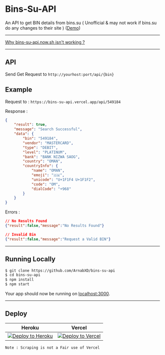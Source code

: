 # Bins-Su-API

An API to get BIN details from bins.su ( Unofficial &amp; may not work if bins.su do any changes to their site ) ([Demo](https://bins-su-api.vercel.app))

---

[Why bins-su-api.now.sh isn't working ?](https://github.com/ArnabXD/bins-su-api/issues/5#issuecomment-810950435)

---

## API

Send Get Request to `http://yourhost:port/api/{bin}`

## Example

Request to : `https://bins-su-api.vercel.app/api/549184`

Response : 

```json
{
    "result": true,
    "message": "Search Successful",
    "data": {
        "bin": "549184",
        "vendor": "MASTERCARD",
        "type": "DEBIT",
        "level": "PLATINUM",
        "bank": "BANK NIZWA SAOG",
        "country": "OMAN",
        "countryInfo": {
            "name": "OMAN",
            "emoji": "🇴🇲",
            "unicode": "U+1F1F4 U+1F1F2",
            "code": "OM",
            "dialCode": "+968"
        }
    }
}
```

Errors :

```json
// No Results Found
{"result":false,"message":"No Results Found"}

// Invalid Bin
{"result":false,"message":"Request a Valid BIN"}
```

---

## Running Locally

```bash
$ git clone https://github.com/ArnabXD/bins-su-api
$ cd bins-su-api
$ npm install 
$ npm start
```

Your app should now be running on [localhost:3000](http://localhost:3000/).

---

## Deploy
| Heroku | Vercel |
| --- | --- |
| [![Deploy to Heroku](https://www.herokucdn.com/deploy/button.png)](https://heroku.com/deploy) | [![Deploy to Vercel](https://vercel.com/button)](https://vercel.com/import/project?template=https://github.com/ArnabXD/bins-su-api) |

`Note : Scraping is not a Fair use of Vercel`
